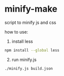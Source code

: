 minify-make
===========

script to minify js and css

how to use:

1. install less
```bash
npm install --global less
```

2. run minify.js
```bash
./minify.js build.json
```
